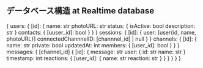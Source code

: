## データベース構造 at Realtime database

{
    users: {
        [id]: {
            name: str
            photoURL: str
            status: {
                isActive: bool
                description: str
            }
            contacts: { 
                [uuser_id]: bool
            }
        }
    }
    sessions: {
        [id]: {
            user: [user{id, name, photoURL}]
            connectedChannnelID: [channnel_id] | null
        }
    }
    channels: {
        [id]: {
            name: str
            private: bool
            updatedAt: int
            members: {
                [user_id]: bool
            }
        }
    }
    messages: {
        [channel_id] {
            [id]: {
                message: str
                user: {
                    id: str
                    name: str
                }
                timestamp: int
                reactions: {
                    [user_id]: {
                        name: str
                        reaction: str
                    }
                }
            }
        }
    }
}